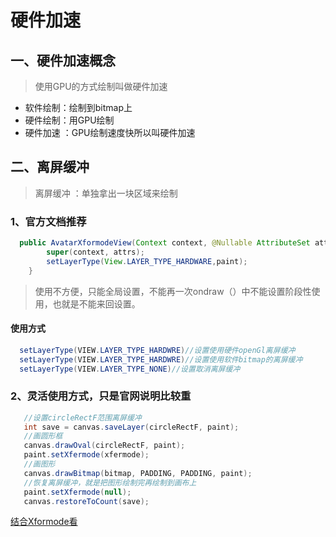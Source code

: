 # 硬件加速
## 一、硬件加速概念
> 使用GPU的方式绘制叫做硬件加速   

- 软件绘制：绘制到bitmap上
- 硬件绘制：用GPU绘制
- 硬件加速 ：GPU绘制速度快所以叫硬件加速
## 二、离屏缓冲
> 离屏缓冲 ：单独拿出一块区域来绘制

### 1、官方文档推荐
```java
  public AvatarXformodeView(Context context, @Nullable AttributeSet attrs) {
        super(context, attrs);
        setLayerType(View.LAYER_TYPE_HARDWARE,paint);
    }
```

> 使用不方便，只能全局设置，不能再一次ondraw（）中不能设置阶段性使用，也就是不能来回设置。    
#### 使用方式
```java
  setLayerType(VIEW.LAYER_TYPE_HARDWRE)//设置使用硬件openGl离屏缓冲
  setLayerType(VIEW.LAYER_TYPE_HARDWRE)//设置使用软件bitmap的离屏缓冲
  setLayerType(VIEW.LAYER_TYPE_NONE)//设置取消离屏缓冲
```

### 2、灵活使用方式，只是官网说明比较重

```java
   //设置circleRectF范围离屏缓冲
   int save = canvas.saveLayer(circleRectF, paint);
   //画圆形框
   canvas.drawOval(circleRectF, paint);
   paint.setXfermode(xfermode);
   //画图形
   canvas.drawBitmap(bitmap, PADDING, PADDING, paint);
   //恢复离屏缓冲，就是把图形绘制完再绘制到画布上
   paint.setXfermode(null);
   canvas.restoreToCount(save);
```

[结合Xformode看](https://github.com/IRVING18/notes/blob/master/android/自定义View/9、PathMeasure、xformode.md)
